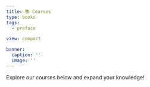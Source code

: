 ```yaml
---
title: 📚 Courses
type: books
tags:
  - preface

view: compact

banner:
  caption: ''
  image: ''
---
```


Explore our courses below and expand your knowledge!
